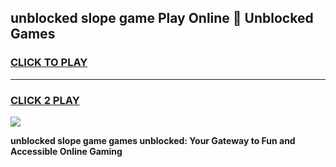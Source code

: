 
## unblocked slope game Play Online 👋 Unblocked Games
<h3>
<a href="https://premium.freeplayer.one?title=unblocked_slope_game&ref=19F">CLICK TO PLAY</a></h3>
<hr>

<h3>
<a href="https://premium.freeplayer.one?title=unblocked_slope_game&ref=19F">CLICK 2 PLAY</a>
  
</h3>

<a href="https://premium.freeplayer.one?title=unblocked_slope_game&ref=19F"><img src="https://clearcache.store/games.png"></a>


**unblocked slope game games unblocked: Your Gateway to Fun and Accessible Online Gaming**
